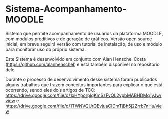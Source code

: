 # Sistema-Acompanhamento-MOODLE
Sistema que permite acompanhamento de usuários da plataforma MOODLE, com módulos preditivos e de geração de gráficos. Versão open source inicial, em breve seguirá versão com tutorial de instalação, de uso e módulo para monitorar uso do próprio sistema. 

Este Sistema é desenvolvido em conjunto com Alan Henschel Costa (https://github.com/alanhenschel) e está também disponivel no repositório dele.

Durante o processo de desenvolvimento desse sistema foram publicados alguns trabalhos que trazem conceitos importantes para explicar o que está ocorrendo, sendo eles dois artigos de TCC: <https://drive.google.com/file/d/1xHYporplgKmSzFvQL2vpbMABHDMq1yJw/view> e <https://drive.google.com/file/d/1TWNVQUrQEvjuaCIDmTjBh5j2Zrrb7nHu/view>
